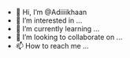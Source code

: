 - 👋 Hi, I’m @Adiiiikhaan
- 👀 I’m interested in ...
- 🌱 I’m currently learning ...
- 💞️ I’m looking to collaborate on ...
- 📫 How to reach me ...

<!---
Adiiiikhaan/Adiiiikhaan is a ✨ special ✨ repository because its `README.md` (this file) appears on your GitHub profile.
You can click the Preview link to take a look at your changes.
--->
